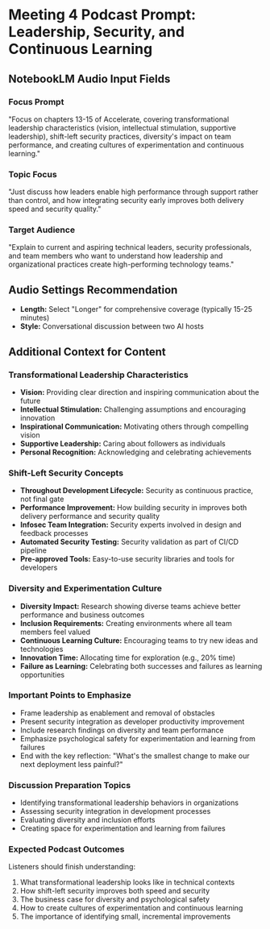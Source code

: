 # Meeting 4 Podcast Prompt: Leadership, Security, and Continuous Learning

## NotebookLM Audio Input Fields

### Focus Prompt
"Focus on chapters 13-15 of Accelerate, covering transformational leadership characteristics (vision, intellectual stimulation, supportive leadership), shift-left security practices, diversity's impact on team performance, and creating cultures of experimentation and continuous learning."

### Topic Focus
"Just discuss how leaders enable high performance through support rather than control, and how integrating security early improves both delivery speed and security quality."

### Target Audience
"Explain to current and aspiring technical leaders, security professionals, and team members who want to understand how leadership and organizational practices create high-performing technology teams."

## Audio Settings Recommendation
- **Length:** Select "Longer" for comprehensive coverage (typically 15-25 minutes)
- **Style:** Conversational discussion between two AI hosts

## Additional Context for Content

### Transformational Leadership Characteristics
- **Vision:** Providing clear direction and inspiring communication about the future
- **Intellectual Stimulation:** Challenging assumptions and encouraging innovation
- **Inspirational Communication:** Motivating others through compelling vision
- **Supportive Leadership:** Caring about followers as individuals
- **Personal Recognition:** Acknowledging and celebrating achievements

### Shift-Left Security Concepts
- **Throughout Development Lifecycle:** Security as continuous practice, not final gate
- **Performance Improvement:** How building security in improves both delivery performance and security quality
- **Infosec Team Integration:** Security experts involved in design and feedback processes
- **Automated Security Testing:** Security validation as part of CI/CD pipeline
- **Pre-approved Tools:** Easy-to-use security libraries and tools for developers

### Diversity and Experimentation Culture
- **Diversity Impact:** Research showing diverse teams achieve better performance and business outcomes
- **Inclusion Requirements:** Creating environments where all team members feel valued
- **Continuous Learning Culture:** Encouraging teams to try new ideas and technologies
- **Innovation Time:** Allocating time for exploration (e.g., 20% time)
- **Failure as Learning:** Celebrating both successes and failures as learning opportunities

### Important Points to Emphasize
- Frame leadership as enablement and removal of obstacles
- Present security integration as developer productivity improvement
- Include research findings on diversity and team performance
- Emphasize psychological safety for experimentation and learning from failures
- End with the key reflection: "What's the smallest change to make our next deployment less painful?"

### Discussion Preparation Topics
- Identifying transformational leadership behaviors in organizations
- Assessing security integration in development processes
- Evaluating diversity and inclusion efforts
- Creating space for experimentation and learning from failures

### Expected Podcast Outcomes
Listeners should finish understanding:
1. What transformational leadership looks like in technical contexts
2. How shift-left security improves both speed and security
3. The business case for diversity and psychological safety
4. How to create cultures of experimentation and continuous learning
5. The importance of identifying small, incremental improvements